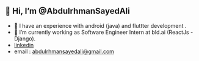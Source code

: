 ## 👋 Hi, I’m @AbdulrhmanSayedAli
- 👀 I have an experience with android (java) and fluttter development .
- 👀 I’m currently working as Software Engineer Intern at bld.ai (ReactJs - Django).
- [linkedin](https://linkedin.com/in/abdulrhman-sayed-ali-48a089193)
- email : abdulrhmansayedali@gmail.com
